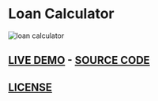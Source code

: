 # **Loan Calculator**
![loan calculator](https://github.com/iamkirstyjim/iamkirstyjim.github.io/blob/master/Screenshots/Loan%20Calculator.png?raw=true)
## [LIVE DEMO](https://iamkirstyjim.github.io/loanCalculator/)    -     [SOURCE CODE](https://github.com/iamkirstyjim/loanCalculator)
## [LICENSE](https://github.com/iamkirstyjim/loanCalculator/blob/master/LICENSE)
